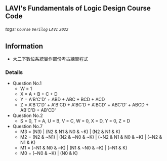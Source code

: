 ## LAVI's Fundamentals of Logic Design Course Code
###### tags: `Course` `Verilog` `LAVI` `2022` 

## Information
- 大二下數位系統實作部份考古練習程式

### Details
- Question No.1
	- W = 1
	- X = A + B + C + D
	- Y = A'B'C'D' + ABD + ABC + BCD + ACD
	- Z = A'B'C'D' + A'B'CD + A'BC'D + A'BCD' + ABC'D' + ABCD + AB'C'D + AB'CD'
- Question No.2
	- S = 0, T = A, U = B, V = C, W = 0, X = D, Y = 0, Z = D
- Question No.7
	- M3 = (N3) | (N2 & N1 & N0 & ~K) | (N2 & N1 & K)
	- M2 = (N2 & ~N1) | (N2 & ~N0 & ~K) | (~N2 & N1 & N0 & ~K) | (~N2 & N1 & K)
	- M1 = (~N1 & N0 & ~K) | (N1 & ~N0 & ~K) | (~N1 & K)
	- M0 = (~N0 & ~K) | (N0 & K)

